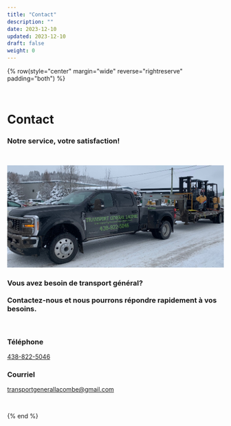 ```yaml
---
title: "Contact"
description: ""
date: 2023-12-10
updated: 2023-12-10
draft: false
weight: 0
---
```


<div class="container mx-auto">

{% row(style="center" margin="wide" reverse="rightreserve" padding="both") %}

<br>

# Contact
### Notre service, votre satisfaction!

<br>

![image](./img/tgl_img_truck-2.jpg)

### Vous avez besoin de transport général? <br> <br> Contactez-nous et nous pourrons répondre rapidement à vos besoins.

<br>

### Téléphone

<a href="tel:438-822-5046">438-822-5046</a>

### Courriel

<a href="mailto:transportgenerallacombe@gmail.com">transportgenerallacombe@gmail.com</a>

<br>

{% end %}

</div>